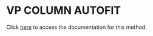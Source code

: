 <!---->
# VP COLUMN AUTOFIT

Click [here](https://developer.4d.com/docs/20/ViewPro/method-list#vp-column-autofit) to access the documentation for this method.

